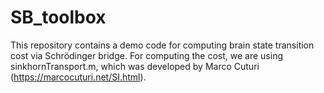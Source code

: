 # SB_toolbox
This repository contains a demo code for computing brain state transition cost via Schrödinger bridge. For computing the cost, we are using sinkhornTransport.m, which was developed by Marco Cuturi (https://marcocuturi.net/SI.html).
